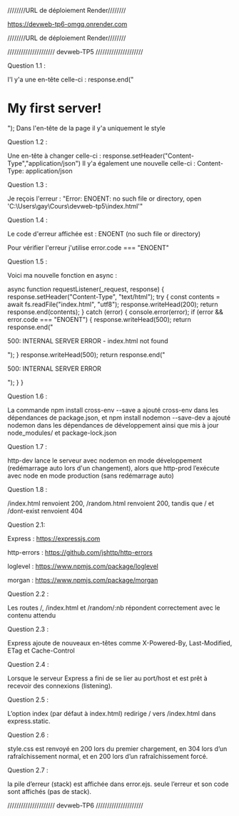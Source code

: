 ////////URL de déploiement Render////////

https://devweb-tp6-omgq.onrender.com

////////URL de déploiement Render////////



///////////////////// devweb-TP5 /////////////////////


Question 1.1 :

I'l y'a une en-tête celle-ci : response.end("<html><h1>My first server!</h1></html>");
Dans l'en-tête de la page il y'a uniquement le style

Question 1.2 :

Une en-tête à changer celle-ci : response.setHeader("Content-Type","application/json")
Il y'a également une nouvelle celle-ci : Content-Type: application/json

Question 1.3 :

Je reçois l'erreur : "Error: ENOENT: no such file or directory, open 'C:\Users\gay\Cours\devweb-tp5\index.html'"

Question 1.4 :

Le code d'erreur affichée est : ENOENT (no such file or directory)

Pour vérifier l'erreur j'utilise error.code === "ENOENT"

Question 1.5 :

Voici ma nouvelle fonction en async :

async function requestListener(_request, response) {
  response.setHeader("Content-Type", "text/html");
  try {
    const contents = await fs.readFile("index.html", "utf8");
    response.writeHead(200);
    return response.end(contents);
  } catch (error) {
    console.error(error);
    if (error && error.code === "ENOENT") {
      response.writeHead(500);
      return response.end("<html><p>500: INTERNAL SERVER ERROR - index.html not found</p></html>");
    }
    response.writeHead(500);
    return response.end("<html><p>500: INTERNAL SERVER ERROR</p></html>");
  }
}

Question 1.6 :

La commande npm install cross-env --save a ajouté cross-env dans les dépendances de package.json, et npm install nodemon --save-dev a ajouté nodemon dans les dépendances de développement ainsi que mis à jour node_modules/ et package-lock.json

Question 1.7 :

http-dev lance le serveur avec nodemon en mode développement (redémarrage auto lors d'un changement), alors que http-prod l’exécute avec node en mode production (sans redémarrage auto)

Question 1.8 :

/index.html renvoient 200, /random.html renvoient 200, tandis que / et /dont-exist renvoient 404

Question 2.1:

Express : https://expressjs.com

http-errors : https://github.com/jshttp/http-errors

loglevel : https://www.npmjs.com/package/loglevel

morgan : https://www.npmjs.com/package/morgan

Question 2.2 :

Les routes /, /index.html et /random/:nb répondent correctement avec le contenu attendu

Question 2.3 :

Express ajoute de nouveaux en-têtes comme X-Powered-By, Last-Modified, ETag et Cache-Control

Question 2.4 :

Lorsque le serveur Express a fini de se lier au port/host et est prêt à recevoir des connexions (listening).

Question 2.5 :

L’option index (par défaut à index.html) redirige / vers /index.html dans express.static.

Question 2.6 :

style.css est renvoyé en 200 lors du premier chargement, en 304 lors d’un rafraîchissement normal, et en 200 lors d’un rafraîchissement forcé.

Question 2.7 :

la pile d’erreur (stack) est affichée dans error.ejs.
seule l’erreur et son code sont affichés (pas de stack).

///////////////////// devweb-TP6 /////////////////////


